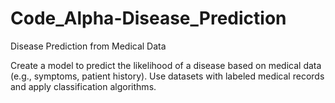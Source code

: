# Code_Alpha-Disease_Prediction

Disease Prediction from Medical Data

Create a model to predict the likelihood of a disease based on medical data (e.g., symptoms, patient history). Use datasets with labeled medical records and apply classification algorithms.
